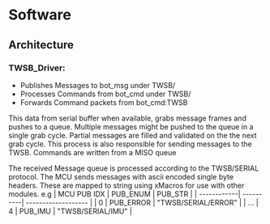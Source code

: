# Software

## Architecture

### TWSB_Driver: 

* Publishes Messages to bot_msg under TWSB/
* Processes Commands from bot_cmd under TWSB/
* Forwards Command packets from bot_cmd:TWSB

This data from serial buffer when available, grabs message frames and pushes to a queue. Multiple messages might be pushed to the queue in a single grab cycle.
Partial messages are filled and validated on the the next grab cycle. 
This process is also responsible for sending messages to the TWSB. Commands are written from a MISO queue 

The received Message queue is processed according to the TWSB/SERIAL protocol. The MCU sends messages with ascii encoded single byte headers. These are mapped to string using xMacros for use with other modules. e.g 
| MCU PUB IDX | PUB_ENUM  | PUB_STR             | 
| ------------| ----------| ------------------- |
| 0           | PUB_ERROR | "TWSB/SERIAL/ERROR" |
| ...
| 4           | PUB_IMU   | "TWSB/SERIAL/IMU"   |

